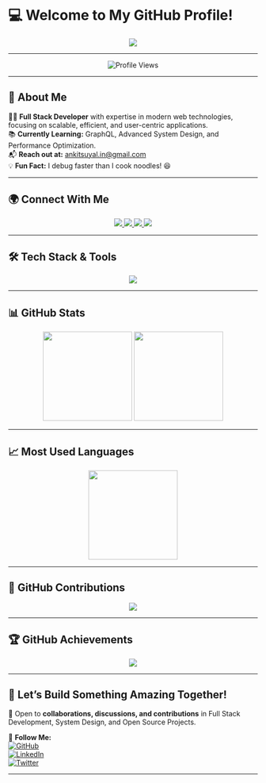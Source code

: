 # 💻 **Welcome to My GitHub Profile!**  

<div align="center">
  <img src="https://readme-typing-svg.demolab.com?font=Cascadia+Code&weight=800&duration=3500&pause=1000&color=1b6fec&vCenter=true&width=600&height=40&lines=Hello+%F0%9F%91%8B%2C+I'm+Ankit+Suyal!;Full+Stack+Developer+%7C+Tech+Enthusiast;Building+Scalable+%26+Efficient+Web+Applications;Let's+Connect+%26+Innovate+Together!">
</div>

---

<div align="center">
  <img src="https://komarev.com/ghpvc/?username=anksindia&label=Profile+Views&color=1b6fec&style=flat" alt="Profile Views" />
</div>

---

## 🚀 **About Me**  

👨‍💻 **Full Stack Developer** with expertise in modern web technologies, focusing on scalable, efficient, and user-centric applications.  
📚 **Currently Learning:** GraphQL, Advanced System Design, and Performance Optimization.  
📬 **Reach out at:** [ankitsuyal.in@gmail.com](mailto:ankitsuyal.in@gmail.com)  
💡 **Fun Fact:** I debug faster than I cook noodles! 😆  

---

## 🌍 **Connect With Me**  
<p align="center">
  <a href="https://www.linkedin.com/in/ankit-suyal-b37789344/" target="_blank">
    <img src="https://img.shields.io/badge/LinkedIn-0A66C2?style=for-the-badge&logo=linkedin&logoColor=white">
  </a>
  <a href="https://github.com/anksindia" target="_blank">
    <img src="https://img.shields.io/badge/GitHub-181717?style=for-the-badge&logo=github&logoColor=white">
  </a>
  <a href="https://x.com/AnkitSdotcom" target="_blank">
    <img src="https://img.shields.io/badge/Twitter-1DA1F2?style=for-the-badge&logo=twitter&logoColor=white">
  </a>
  <a href="https://instagram.com/4nkitsuy4l" target="_blank">
    <img src="https://img.shields.io/badge/Instagram-E4405F?style=for-the-badge&logo=instagram&logoColor=white">
  </a>
</p>

---

## 🛠️ **Tech Stack & Tools**  
<p align="center">
  <img src="https://skillicons.dev/icons?i=js,ts,react,nextjs,redux,nodejs,express,mongodb,graphql,prisma,postgresql,html,css,tailwind,bootstrap,firebase,docker,git,github,figma,vscode,postman" />
</p>

---

## 📊 **GitHub Stats**  
<p align="center">
  <img src="https://github-readme-stats.vercel.app/api?username=anksindia&show_icons=true&theme=dark" height="180px"/>
  <img src="https://github-readme-streak-stats.herokuapp.com/?user=anksindia&theme=dark" height="180px"/>
</p>

---

## 📈 **Most Used Languages**  
<p align="center">
  <img src="https://github-readme-stats.vercel.app/api/top-langs/?username=anksindia&layout=compact&theme=dark" height="180px"/>
</p>

---

## 🎯 **GitHub Contributions**  
<p align="center">
  <img src="https://github-profile-summary-cards.vercel.app/api/cards/profile-details?username=anksindia&theme=dark" />
</p>

---

## 🏆 **GitHub Achievements**  
<p align="center">
  <img src="https://github-profile-trophy.vercel.app/?username=anksindia&theme=dark&no-bg=true&no-frame=true" />
</p>

---

## 🚀 **Let’s Build Something Amazing Together!**  
💬 Open to **collaborations, discussions, and contributions** in Full Stack Development, System Design, and Open Source Projects.  

🔗 **Follow Me:**  
[![GitHub](https://img.shields.io/badge/GitHub-181717?style=flat-square&logo=github&logoColor=white)](https://github.com/anksindia)  
[![LinkedIn](https://img.shields.io/badge/LinkedIn-0A66C2?style=flat-square&logo=linkedin&logoColor=white)](https://www.linkedin.com/in/ankit-suyal-b37789344/)  
[![Twitter](https://img.shields.io/badge/Twitter-1DA1F2?style=flat-square&logo=twitter&logoColor=white)](https://x.com/AnkitSdotcom)  

---
